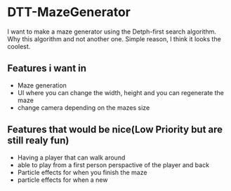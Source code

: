 # DTT-MazeGenerator

I want to make a maze generator using the Detph-first search algorithm. Why this algorithm and not another one. Simple reason, I think it looks the coolest.

## Features i want in 
* Maze generation
* UI where you can change the width, height and you can  regenerate the maze
* change camera depending on the mazes size

## Features that would be nice(Low Priority but are still realy fun)
* Having a player that can walk around
* able to play from a first person perspactive of the player and back
* Particle effects for when you finish the maze
* particle effects for when a new 

